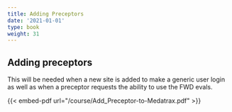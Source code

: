 ```yaml
---
title: Adding Preceptors
date: '2021-01-01'
type: book
weight: 31
---
```



## Adding preceptors

This will be needed when a new site is added to make a generic user login as well as when a preceptor requests the ability to use the FWD evals.

{{< embed-pdf url="/course/Add_Preceptor-to-Medatrax.pdf" >}}

